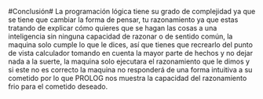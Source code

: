 
#Conclusión#
La programación lógica tiene su grado de complejidad ya que se tiene que cambiar la forma de pensar, tu razonamiento ya que estas tratando de explicar cómo quieres que se hagan las cosas a una inteligencia sin ninguna capacidad de razonar o de sentido común, la maquina solo cumple lo que le dices, así que tienes que recrearlo del punto de vista calculador tomando en cuenta la mayor parte de hechos y no dejar nada a la suerte, la maquina solo ejecutara el razonamiento que le dimos y si este no es correcto la maquina no responderá de una forma intuitiva a su cometido por lo que PROLOG nos muestra la capacidad del razonamiento frio para el cometido deseado.
##
